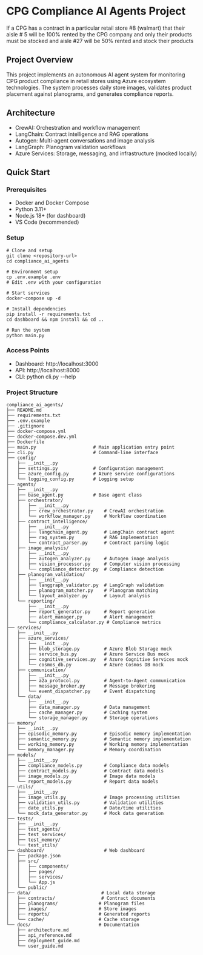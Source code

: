 # CPG Compliance AI Agents Project
If a CPG has a contract in a particular retail store #8 (walmart) that their aisle # 5 will be 100% rented by the CPG company and only their products must be stocked and aisle #27 will be 50% rented and stock their products

## Project Overview
This project implements an autonomous AI agent system for monitoring CPG product compliance in retail stores using Azure ecosystem technologies. The system processes daily store images, validates product placement against planograms, and generates compliance reports.

## Architecture
- CrewAI: Orchestration and workflow management
- LangChain: Contract intelligence and RAG operations
- Autogen: Multi-agent conversations and image analysis
- LangGraph: Planogram validation workflows
- Azure Services: Storage, messaging, and infrastructure (mocked locally)

## Quick Start
### Prerequisites
- Docker and Docker Compose
- Python 3.11+
- Node.js 18+ (for dashboard)
- VS Code (recommended)

### Setup

```
# Clone and setup
git clone <repository-url>
cd compliance_ai_agents

# Environment setup
cp .env.example .env
# Edit .env with your configuration

# Start services
docker-compose up -d

# Install dependencies
pip install -r requirements.txt
cd dashboard && npm install && cd ..

# Run the system
python main.py
```

### Access Points
- Dashboard: http://localhost:3000
- API: http://localhost:8000
- CLI: python cli.py --help

### Project Structure

```
compliance_ai_agents/
├── README.md
├── requirements.txt
├── .env.example
├── .gitignore
├── docker-compose.yml
├── docker-compose.dev.yml
├── Dockerfile
├── main.py                     # Main application entry point
├── cli.py                      # Command-line interface
├── config/
│   ├── __init__.py
│   ├── settings.py             # Configuration management
│   ├── azure_config.py         # Azure service configurations
│   └── logging_config.py       # Logging setup
├── agents/
│   ├── __init__.py
│   ├── base_agent.py           # Base agent class
│   ├── orchestrator/
│   │   ├── __init__.py
│   │   ├── crew_orchestrator.py    # CrewAI orchestration
│   │   └── workflow_manager.py     # Workflow coordination
│   ├── contract_intelligence/
│   │   ├── __init__.py
│   │   ├── langchain_agent.py      # LangChain contract agent
│   │   ├── rag_system.py           # RAG implementation
│   │   └── contract_parser.py      # Contract parsing logic
│   ├── image_analysis/
│   │   ├── __init__.py
│   │   ├── autogen_analyzer.py     # Autogen image analysis
│   │   ├── vision_processor.py     # Computer vision processing
│   │   └── compliance_detector.py  # Compliance detection
│   ├── planogram_validation/
│   │   ├── __init__.py
│   │   ├── langgraph_validator.py  # LangGraph validation
│   │   ├── planogram_matcher.py    # Planogram matching
│   │   └── layout_analyzer.py      # Layout analysis
│   └── reporting/
│       ├── __init__.py
│       ├── report_generator.py     # Report generation
│       ├── alert_manager.py        # Alert management
│       └── compliance_calculator.py # Compliance metrics
├── services/
│   ├── __init__.py
│   ├── azure_services/
│   │   ├── __init__.py
│   │   ├── blob_storage.py         # Azure Blob Storage mock
│   │   ├── service_bus.py          # Azure Service Bus mock
│   │   ├── cognitive_services.py   # Azure Cognitive Services mock
│   │   └── cosmos_db.py            # Azure Cosmos DB mock
│   ├── communication/
│   │   ├── __init__.py
│   │   ├── a2a_protocol.py         # Agent-to-Agent communication
│   │   ├── message_broker.py       # Message brokering
│   │   └── event_dispatcher.py     # Event dispatching
│   └── data/
│       ├── __init__.py
│       ├── data_manager.py         # Data management
│       ├── cache_manager.py        # Caching system
│       └── storage_manager.py      # Storage operations
├── memory/
│   ├── __init__.py
│   ├── episodic_memory.py          # Episodic memory implementation
│   ├── semantic_memory.py          # Semantic memory implementation
│   ├── working_memory.py           # Working memory implementation
│   └── memory_manager.py           # Memory coordination
├── models/
│   ├── __init__.py
│   ├── compliance_models.py        # Compliance data models
│   ├── contract_models.py          # Contract data models
│   ├── image_models.py             # Image data models
│   └── report_models.py            # Report data models
├── utils/
│   ├── __init__.py
│   ├── image_utils.py              # Image processing utilities
│   ├── validation_utils.py         # Validation utilities
│   ├── date_utils.py               # Date/time utilities
│   └── mock_data_generator.py      # Mock data generation
├── tests/
│   ├── __init__.py
│   ├── test_agents/
│   ├── test_services/
│   ├── test_memory/
│   └── test_utils/
├── dashboard/                      # Web dashboard
│   ├── package.json
│   ├── src/
│   │   ├── components/
│   │   ├── pages/
│   │   ├── services/
│   │   └── App.js
│   └── public/
├── data/                          # Local data storage
│   ├── contracts/                 # Contract documents
│   ├── planograms/               # Planogram files
│   ├── images/                   # Store images
│   ├── reports/                  # Generated reports
│   └── cache/                    # Cache storage
└── docs/                         # Documentation
    ├── architecture.md
    ├── api_reference.md
    ├── deployment_guide.md
    └── user_guide.md
```